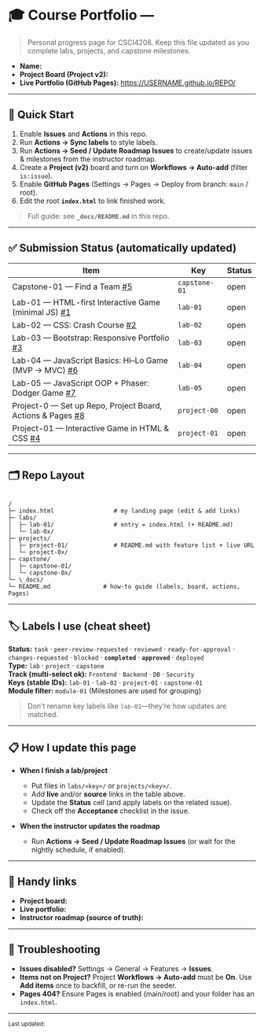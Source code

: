 # 🎓 Course Portfolio — <Your Name>

> Personal progress page for CSCI4208. Keep this file updated as you complete labs, projects, and capstone milestones.

- **Name:** <Your Name>
- **Project Board (Project v2):** <paste your board URL here>
- **Live Portfolio (GitHub Pages):** <https://USERNAME.github.io/REPO/>

---

## 🚀 Quick Start

1. Enable **Issues** and **Actions** in this repo.
2. Run **Actions → Sync labels** to style labels.
3. Run **Actions → Seed / Update Roadmap Issues** to create/update issues & milestones from the instructor roadmap.
4. Create a **Project (v2)** board and turn on **Workflows → Auto-add** (filter `is:issue`).
5. Enable **GitHub Pages** (Settings → Pages → Deploy from branch: `main` / root).
6. Edit the root **`index.html`** to link finished work.

> Full guide: see **`_docs/README.md`** in this repo.

---

## ✅ Submission Status (automatically updated)

<!-- STATUS:START -->
| Item | Key | Status |
|---|---|---|
| Capstone-01 — Find a Team [#5](https://github.com/scalemailted/csci4208-portfolio-2025/issues/5) | `capstone-01` | open |
| Lab-01 — HTML-first Interactive Game (minimal JS) [#1](https://github.com/scalemailted/csci4208-portfolio-2025/issues/1) | `lab-01` | open |
| Lab-02 — CSS: Crash Course [#2](https://github.com/scalemailted/csci4208-portfolio-2025/issues/2) | `lab-02` | open |
| Lab-03 — Bootstrap: Responsive Portfolio [#3](https://github.com/scalemailted/csci4208-portfolio-2025/issues/3) | `lab-03` | open |
| Lab-04 — JavaScript Basics: Hi–Lo Game (MVP → MVC) [#6](https://github.com/scalemailted/csci4208-portfolio-2025/issues/6) | `lab-04` | open |
| Lab-05 — JavaScript OOP + Phaser: Dodger Game [#7](https://github.com/scalemailted/csci4208-portfolio-2025/issues/7) | `lab-05` | open |
| Project-0 — Set up Repo, Project Board, Actions & Pages [#8](https://github.com/scalemailted/csci4208-portfolio-2025/issues/8) | `project-00` | open |
| Project-01 — Interactive Game in HTML & CSS [#4](https://github.com/scalemailted/csci4208-portfolio-2025/issues/4) | `project-01` | open |
<!-- STATUS:END -->


---

## 🗂️ Repo Layout

```

/
├─ index.html                 # my landing page (edit & add links)
├─ labs/
│  ├─ lab-01/                 # entry = index.html (+ README.md)
│  └─ lab-0x/
├─ projects/
│  ├─ project-01/             # README.md with feature list + live URL
│  └─ project-0x/
├─ capstone/
│  ├─ capstone-01/
│  └─ capstone-0x/
└─ \_docs/
└─ README.md               # how-to guide (labels, board, actions, Pages)

```

---

## 🏷️ Labels I use (cheat sheet)

**Status:** `task` · `peer-review-requested` · `reviewed` · `ready-for-approval` · `changes-requested` · `blocked` · **`completed`** · **`approved`** · `deployed`  
**Type:** `lab` · `project` · `capstone`  
**Track (multi-select ok):** `Frontend` · `Backend` · `DB` · `Security`  
**Keys (stable IDs):** `lab-01` · `lab-02` · `project-01` · `capstone-01`  
**Module filter:** `module-01` (Milestones are used for grouping)

> Don’t rename key labels like `lab-01`—they’re how updates are matched.

---

## 📋 How I update this page

- **When I finish a lab/project**
  - Put files in `labs/<key>/` or `projects/<key>/`.
  - Add **live** and/or **source** links in the table above.
  - Update the **Status** cell (and apply labels on the related issue).
  - Check off the **Acceptance** checklist in the issue.

- **When the instructor updates the roadmap**
  - Run **Actions → Seed / Update Roadmap Issues** (or wait for the nightly schedule, if enabled).

---

## 🧰 Handy links

- **Project board:** <paste URL>  
- **Live portfolio:** <paste URL>  
- **Instructor roadmap (source of truth):** <link to instructor repo or roadmap.json>

---

## 🔧 Troubleshooting

- **Issues disabled?** Settings → General → Features → **Issues**.  
- **Items not on Project?** Project **Workflows → Auto-add** must be **On**. Use **Add items** once to backfill, or re-run the seeder.  
- **Pages 404?** Ensure Pages is enabled (main/root) and your folder has an `index.html`.

---

<sub>Last updated: <!-- yyyy-mm-dd --> </sub>

